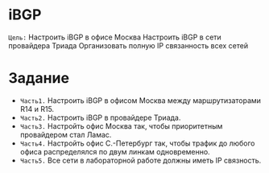 # iBGP
`Цель:`
Настроить iBGP в офисе Москва
Настроить iBGP в сети провайдера Триада
Организовать полную IP связанность всех сетей

# Задание
- `Часть1.` Настроить iBGP в офисом Москва между маршрутизаторами R14 и R15.
- `Часть2.` Настроить iBGP в провайдере Триада.
- `Часть3.` Настройть офис Москва так, чтобы приоритетным провайдером стал Ламас.
- `Часть4.` Настройть офис С.-Петербург так, чтобы трафик до любого офиса распределялся по двум линкам одновременно.
- `Часть5.` Все сети в лабораторной работе должны иметь IP связность.
